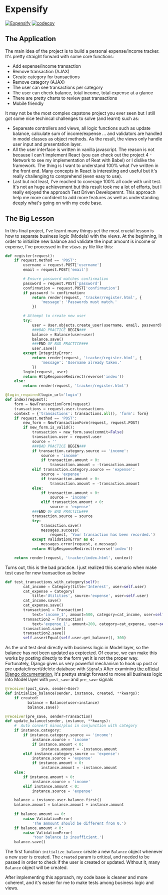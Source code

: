 # Expensify

[![Expensify](https://github.com/infantiablue/expensify/actions/workflows/django.yml/badge.svg)](https://github.com/infantiablue/expensify/actions/workflows/django.yml) [![codecov](https://codecov.io/gh/infantiablue/expensify/branch/main/graph/badge.svg?token=T9JT3Y71PO)](https://codecov.io/gh/infantiablue/expensify)

## The Application

The main idea of the project is to build a personal expense/income tracker. It's pretty straight forward with some core functions:

- Add expense/income transaction
- Remove transaction (AJAX)
- Create category for transactions
- Remove category (AJAX)
- The user can see transactions per category
- The user can check balance, total income, total expense at a glance
- There are pretty charts to review past transactions
- Mobile friendly

It may not be the most complex capstone project you ever seen but I still got some nice techincal challenges to solve (and learnt) such as:

- Separeate controllers and views, all logic functions such as update balance, calculate sum of income/expense ... and validators are handled in model classes as object methods. As the result, the views only handle user input and presentation layer.
- All the user interface is written in vanilla javascript. The reason is not because I can't implement React (you can check out the project 4 - Network to see my implementation of Reat with Babel) or I dislike the framework. The thing is I want to understand 100% what I've written in the front end. Many concepts in React is interesting and useful but it's really challenging to comprehend (even easy to use).
- Last but not least, I've reached to coverage 100% all code with unit test. It's not an huge achievement but this result took me a lot of efforts, but I really enjoyed the approach Test Driven Developemnt. This approach help me more confident to add more features as well as understanding deeply what's going on with my code base.

## The Big Lesson

In this final project, I've learnt many things yet the most crucial lesson is how to separate business logic (Models) with the views. At the beginning, in order to initialize new balance and validate the input amount is income or expense, I've processed in the `views.py` file like this:

```python
def register(request):
    if request.method == 'POST':
        username = request.POST['username']
        email = request.POST['email']

        # Ensure password matches confirmation
        password = request.POST['password']
        confirmation = request.POST['confirmation']
        if password != confirmation:
            return render(request, 'tracker/register.html', {
                'message': 'Passwords must match.'
            })

        # Attempt to create new user
        try:
            user = User.objects.create_user(username, email, password)
            ###BAD PRACTICE BEGIN###
            balance = Balance(user=user)
            balance.save()
            ###END OF BAD PRACTICE###
            user.save()
        except IntegrityError:
            return render(request, 'tracker/register.html', {
                'message': 'Username already taken.'
            })
        login(request, user)
        return HttpResponseRedirect(reverse('index'))
    else:
        return render(request, 'tracker/register.html')

@login_required(login_url='login')
def index(request):
    form = NewTransactionForm(request)
    transactions = request.user.transactions
    context = {'transactions': transactions.all(), 'form': form}
    if request.method == 'POST':
        new_form = NewTransactionForm(request, request.POST)
        if new_form.is_valid():
            transaction = new_form.save(commit=False)
            transaction.user = request.user
            source = ''
            ###BAD PRACTICE BEGIN###
            if transaction.category.source == 'income':
                source = 'income'
                if transaction.amount < 0:
                    transaction.amount = -transaction.amount
            elif transaction.category.source == 'expense':
                source = 'expense'
                if transaction.amount > 0:
                    transaction.amount = -transaction.amount
            else:
                if transaction.amount > 0:
                    source = 'income'
                elif transaction.amount < 0:
                    source = 'expense'
            ###END OF BAD PRACTICE###
            transaction.source = source
            try:
                transaction.save()
                messages.success(
                    request, 'Your transaction has been recorded.')
            except ValidationError as e:
                messages.error(request, e.message)
            return HttpResponseRedirect(reverse('index'))

    return render(request, 'tracker/index.html', context)
```

Turns out, this is the bad practice. I just realized this scenario when make test case for new transaction as below

```python
def test_transactions_with_category(self):
        cat_income = Category(title='Interest', user=self.user)
        cat_expense = Category(
            title='Utilities', source='expense', user=self.user)
        cat_income.save()
        cat_expense.save()
        transaction1 = Transaction(
            text='income_1', amount=500, category=cat_income, user=self.user)
        transaction2 = Transaction(
            text='expense_1', amount=200, category=cat_expense, user=self.user)
        transaction1.save()
        transaction2.save()
        self.assertEqual(self.user.get_balance(), 300)
```

As the unit test deal directly with business logic in Model layer, so the balance has not been updated as exptected. Of course, we can make this works by posting directly to the form yet it is not the proper way. Fortunately, Django gives us very powerful mechanism to hook up post or pre update/insert/delete database with `Signals` After examining [the official Django documentation](https://docs.djangoproject.com/en/3.2/topics/signals/), it's prettys straigt forward to move all business logic into Model layer with `post_save` and `pre_save` signals

```python
@receiver(post_save, sender=User)
def initialize_balance(sender, instance, created, **kwargs):
    if created:
          balance = Balance(user=instance)
          balance.save()

@receiver(pre_save, sender=Transaction)
def update_balance(sender, instance, **kwargs):
    #  Auto convert minus/plus in conjunction with category
    if instance.category:
        if instance.category.source == 'income':
            instance.source = 'income'
            if instance.amount < 0:
                instance.amount = -instance.amount
        elif instance.category.source == 'expense':
            instance.source = 'expense'
            if instance.amount > 0:
                instance.amount = -instance.amount
    else:
        if instance.amount > 0:
            instance.source = 'income'
        elif instance.amount < 0:
            instance.source = 'expense'

    balance = instance.user.balance.first()
    balance.amount = balance.amount + instance.amount
    
    if balance.amount == 0:
        raise ValidationError(
            'The ammount should be different from 0.')
    if balance.amount < 0:
        raise ValidationError(
            'Your balance is insufficient.')
    balance.save()
```

The first function `initialize_balance` create a new `Balance` object whenever a new user is created. The `created` param is critical, and needed to be passed in order to check if the user is created or updated. Without it, many `Balance` object will be created.

After implementing this approach, my code base is cleaner and more coherent, and it's easier for me to make tests among business logic and views.